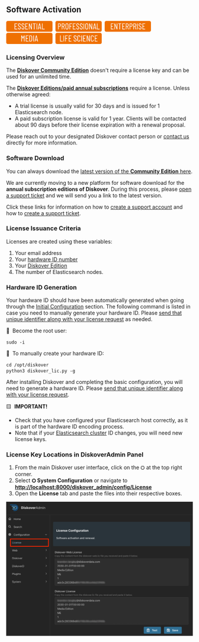 <p id="software_activation"></p>

## Software Activation
<img src="images/button_edition_essential.png" width="125">&nbsp;&nbsp;<img src="images/button_edition_professional.png" width="125">&nbsp;&nbsp;<img src="images/button_edition_enterprise.png" width="125">&nbsp;&nbsp;<img src="images/button_edition_media.png" width="125">&nbsp;&nbsp;<img src="images/button_edition_life_science.png" width="125">

### Licensing Overview

The [**Diskover Community Edition**](https://github.com/diskoverdata/diskover-community/releases) doesn't require a license key and can be used for an unlimited time. 

The [**Diskover Editions/paid annual subscriptions**](https://diskoverdata.com/solutions/) require a license. Unless otherwise agreed:
- A trial license is usually valid for 30 days and is issued for 1 Elasticsearch node.
- A paid subscription license is valid for 1 year. Clients will be contacted about 90 days before their license expiration with a renewal proposal.

Please reach out to your designated Diskover contact person or [contact us](mailto:licenses@diskoverdata.com) directly for more information.

### Software Download

You can always download the [latest version of the **Community Edition** here](https://github.com/diskoverdata/diskover-community/releases).

We are currently moving to a new platform for software download for the **annual subscription editions of Diskover**. During this process, please [open a support ticket](https://support.diskoverdata.com/) and we will send you a link to the latest version. 

Click these links for information on how to [create a support account](https://docs.diskoverdata.com/tech_support_and_troubleshooting/#create-a-zendesk-account) and how to [create a support ticket](https://docs.diskoverdata.com/tech_support_and_troubleshooting/#create-a-support-ticket).

### License Issuance Criteria

Licenses are created using these variables:
1. Your email address
2. Your [hardware ID number](https://docs.diskoverdata.com/diskover_installation_guide_ova/#generating-a-hardware-id)
3. Your [Diskover Edition](https://www.diskoverdata.com/solutions/)
4. The number of Elasticsearch nodes.

<p id="hd_id"></p>

### Hardware ID Generation

Your hardware ID should have been automatically generated when going through the [Initial Configuration]() section. The following command is listed in case you need to manually generate your hardware ID. Please [send that unique identifier along with your license request](mailto:licenses@diskoverdata.com) as needed.

🔴 &nbsp;Become the root user:
```
sudo -i
```

🔴 &nbsp;To manually create your hardware ID:
```
cd /opt/diskover
python3 diskover_lic.py -g
```

After installing Diskover and completing the basic configuration, you will need to generate a hardware ID. Please [send that unique identifier along with your license request](mailto:info@diskoverdata.com).

🟨 &nbsp;**IMPORTANT!**

- Check that you have configured your Elasticsearch host correctly, as it is part of the hardware ID encoding process.
- Note that if your [Elasticsearch cluster]((https://docs.diskoverdata.com/diskover_installation_guide/#elasticsearch-requirements)) ID changes, you will need new license keys.

<p id="license_location"></p>

### License Key Locations in DiskoverAdmin Panel

1. From the main Diskover user interface, click on the ⛭ at the top right corner.
2. Select **⛭ System Configuration** or navigate to [**http://localhost:8000/diskover_admin/config/License**](http://localhost:8000/diskover_admin/config/License)
3. Open the **License** tab and paste the files into their respective boxes.

<img src="images/diskoveradmin_license.png" width="">
